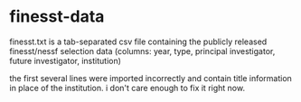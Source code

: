 # finesst-data

finesst.txt is a tab-separated csv file containing the publicly released finesst/nessf selection data (columns: year, type, principal investigator, future investigator, institution)

the first several lines were imported incorrectly and contain title information in place of the institution. i don't care enough to fix it right now.
